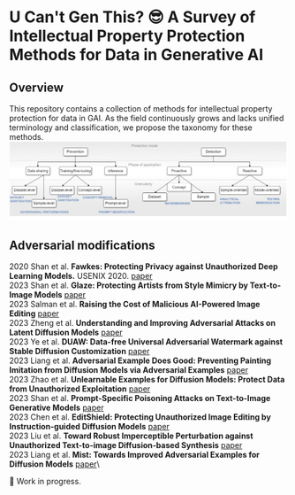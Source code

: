 # U Can't Gen This? :sunglasses: A Survey of Intellectual Property Protection Methods for Data in Generative AI

## Overview
This repository contains a collection of methods for intellectual property protection for data in GAI. As the field continuously grows and lacks unified terminology and classification, we propose the taxonomy for these methods.
![taxonomy](./figures/taxonomy-github.drawio.png)

## Adversarial modifications
2020	Shan et al.	**Fawkes: Protecting Privacy against Unauthorized Deep Learning Models.** USENIX 2020. [paper](https://www.usenix.org/conference/usenixsecurity20/presentation/shan)\
2023	Shan et al. **Glaze: Protecting Artists from Style Mimicry by Text-to-Image Models** [paper](http://arxiv.org/abs/2302.04222)  \
2023	Salman et al.	**Raising the Cost of Malicious AI-Powered Image Editing** [paper](http://arxiv.org/abs/2302.06588)\
2023	Zheng et al.	**Understanding and Improving Adversarial Attacks on Latent Diffusion Models** [paper](http://arxiv.org/abs/2310.04687)\
2023	Ye et al.	**DUAW: Data-free Universal Adversarial Watermark against Stable Diffusion Customization** [paper](http://arxiv.org/abs/2308.09889)\
2023	Liang et al.	**Adversarial Example Does Good: Preventing Painting Imitation from Diffusion Models via Adversarial Examples** [paper](http://arxiv.org/abs/2302.04578)\
2023	Zhao et al.	**Unlearnable Examples for Diffusion Models: Protect Data from Unauthorized Exploitation** [paper](http://arxiv.org/abs/2306.01902)\
2023	Shan et al.	**Prompt-Specific Poisoning Attacks on Text-to-Image Generative Models** [paper](http://arxiv.org/abs/2310.13828)\
2023	Chen et al.	**EditShield: Protecting Unauthorized Image Editing by Instruction-guided Diffusion Models** [paper](http://arxiv.org/abs/2311.12066)\
2023	Liu et al.	**Toward Robust Imperceptible Perturbation against Unauthorized Text-to-image Diffusion-based Synthesis** [paper](https://arxiv.org/abs/2311.13127)\
2023	Liang et al. **Mist: Towards Improved Adversarial Examples for Diffusion Models** [paper](http://arxiv.org/abs/2305.12683)\

:construction_worker: Work in progress.
